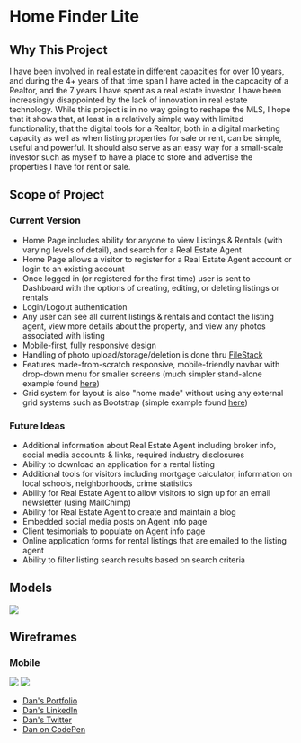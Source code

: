 # Home Finder Lite
## Why This Project
I have been involved in real estate in different capacities for over 10 years, and during the 4+ years of that time span I have acted in the capcacity of a Realtor, and the 7 years I have spent as a real estate investor, I have been increasingly disappointed by the lack of innovation in real estate technology. While this project is in no way going to reshape the MLS, I hope that it shows that, at least in a relatively simple way with limited functionality, that the digital tools for a Realtor, both in a digital marketing capacity as well as when listing properties for sale or rent, can be simple, useful and powerful. It should also serve as an easy way for a small-scale investor such as myself to have a place to store and advertise the properties I have for rent or sale.

## Scope of Project
### Current Version
* Home Page includes ability for anyone to view Listings & Rentals (with varying levels of detail), and search for a Real Estate Agent
* Home Page allows a visitor to register for a Real Estate Agent account or login to an existing account
* Once logged in (or registered for the first time) user is sent to Dashboard with the options of creating, editing, or deleting listings or rentals
* Login/Logout authentication
* Any user can see all current listings & rentals and contact the listing agent, view more details about the property, and view any photos associated with listing
* Mobile-first, fully responsive design
* Handling of photo upload/storage/deletion is done thru [FileStack](https://www.filestack.com/)
* Features made-from-scratch responsive, mobile-friendly navbar with drop-down menu for smaller screens (much simpler stand-alone example found [here](http://codepen.io/danbuda/pen/mAVALa))
* Grid system for layout is also "home made" without using any external grid systems such as Bootstrap (simple example found [here](http://codepen.io/danbuda/pen/XjyvAQ))

### Future Ideas
* Additional information about Real Estate Agent including broker info, social media accounts & links, required industry disclosures
* Ability to download an application for a rental listing
* Additional tools for visitors including mortgage calculator, information on local schools, neighborhoods, crime statistics
* Ability for Real Estate Agent to allow visitors to sign up for an email newsletter (using MailChimp)
* Ability for Real Estate Agent to create and maintain a blog
* Embedded social media posts on Agent info page
* Client tesimonials to populate on Agent info page
* Online application forms for rental listings that are emailed to the listing agent
* Ability to filter listing search results based on search criteria

## Models
![](./Data-Models.png)

## Wireframes
### Mobile
![](./Mockups_Mobile_Home_Dashboard.png)
![](./Mockups_Mobile_Listings_Rentals.png)



* [Dan's Portfolio](http://danbuda.com/#/?_k=w19b90)
* [Dan's LinkedIn](https://www.linkedin.com/in/danbuda)
* [Dan's Twitter](https://twitter.com/danielbuda)
* [Dan on CodePen](http://codepen.io/danbuda/)

